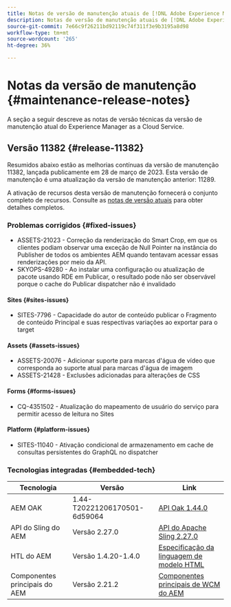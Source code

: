 ```yaml
---
title: Notas de versão de manutenção atuais de [!DNL Adobe Experience Manager] as a Cloud Service.
description: Notas de versão de manutenção atuais de [!DNL Adobe Experience Manager] as a Cloud Service.
source-git-commit: 7e66c9f26211bd92119c74f311f3e9b3195a8d98
workflow-type: tm+mt
source-wordcount: '265'
ht-degree: 36%

---
```



# Notas da versão de manutenção {#maintenance-release-notes}

A seção a seguir descreve as notas de versão técnicas da versão de manutenção atual do Experience Manager as a Cloud Service.

## Versão 11382 {#release-11382}

Resumidos abaixo estão as melhorias contínuas da versão de manutenção 11382, lançada publicamente em 28 de março de 2023. Esta versão de manutenção é uma atualização da versão de manutenção anterior: 11289.

A ativação de recursos desta versão de manutenção fornecerá o conjunto completo de recursos. Consulte as [notas de versão atuais](/help/release-notes/release-notes-cloud/release-notes-current.md) para obter detalhes completos.

### Problemas corrigidos {#fixed-issues}

- ASSETS-21023 - Correção da renderização do Smart Crop, em que os clientes podiam observar uma exceção de Null Pointer na instância do Publisher de todos os ambientes AEM quando tentavam acessar essas renderizações por meio da API.
- SKYOPS-49280 - Ao instalar uma configuração ou atualização de pacote usando RDE em Publicar, o resultado pode não ser observável porque o cache do Publicar dispatcher não é invalidado

#### Sites {#sites-issues}

- SITES-7796 - Capacidade do autor de conteúdo publicar o Fragmento de conteúdo Principal e suas respectivas variações ao exportar para o target

#### Assets {#assets-issues}

- ASSETS-20076 - Adicionar suporte para marcas d&#39;água de vídeo que corresponda ao suporte atual para marcas d&#39;água de imagem
- ASSETS-21428 - Exclusões adicionadas para alterações de CSS

#### Forms {#forms-issues}

- CQ-4351502 - Atualização do mapeamento de usuário do serviço para permitir acesso de leitura no Sites

#### Platform {#platform-issues}

- SITES-11040 - Ativação condicional de armazenamento em cache de consultas persistentes do GraphQL no dispatcher

### Tecnologias integradas {#embedded-tech}

| Tecnologia | Versão | Link |
|---|---|---|
| AEM OAK | 1.44-T20221206170501-6d59064 | [API Oak 1.44.0](https://www.javadoc.io/doc/org.apache.jackrabbit/oak-api/1.44.0/index.html) |
| API do Sling do AEM | Versão 2.27.0 | [API do Apache Sling 2.27.0](https://www.javadoc.io/doc/org.apache.sling/org.apache.sling.api/latest/index.html) |
| HTL do AEM | Versão 1.4.20-1.4.0 | [Especificação da linguagem de modelo HTML](https://github.com/adobe/htl-spec) |
| Componentes principais do AEM | Versão 2.21.2 | [Componentes principais de WCM do AEM](https://github.com/adobe/aem-core-wcm-components) |
